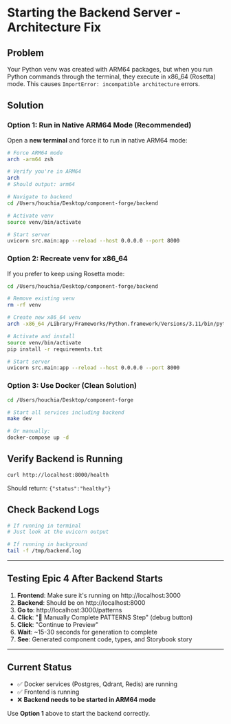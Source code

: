 # Starting the Backend Server - Architecture Fix

## Problem
Your Python venv was created with ARM64 packages, but when you run Python commands through the terminal, they execute in x86_64 (Rosetta) mode. This causes `ImportError: incompatible architecture` errors.

## Solution

### Option 1: Run in Native ARM64 Mode (Recommended)

Open a **new terminal** and force it to run in native ARM64 mode:

```bash
# Force ARM64 mode
arch -arm64 zsh

# Verify you're in ARM64
arch
# Should output: arm64

# Navigate to backend
cd /Users/houchia/Desktop/component-forge/backend

# Activate venv
source venv/bin/activate

# Start server
uvicorn src.main:app --reload --host 0.0.0.0 --port 8000
```

### Option 2: Recreate venv for x86_64

If you prefer to keep using Rosetta mode:

```bash
cd /Users/houchia/Desktop/component-forge/backend

# Remove existing venv
rm -rf venv

# Create new x86_64 venv
arch -x86_64 /Library/Frameworks/Python.framework/Versions/3.11/bin/python3 -m venv venv

# Activate and install
source venv/bin/activate
pip install -r requirements.txt

# Start server
uvicorn src.main:app --reload --host 0.0.0.0 --port 8000
```

### Option 3: Use Docker (Clean Solution)

```bash
cd /Users/houchia/Desktop/component-forge

# Start all services including backend
make dev

# Or manually:
docker-compose up -d
```

## Verify Backend is Running

```bash
curl http://localhost:8000/health
```

Should return: `{"status":"healthy"}`

## Check Backend Logs

```bash
# If running in terminal
# Just look at the uvicorn output

# If running in background
tail -f /tmp/backend.log
```

---

## Testing Epic 4 After Backend Starts

1. **Frontend**: Make sure it's running on http://localhost:3000
2. **Backend**: Should be on http://localhost:8000
3. **Go to**: http://localhost:3000/patterns
4. **Click**: "🔧 Manually Complete PATTERNS Step" (debug button)
5. **Click**: "Continue to Preview"
6. **Wait**: ~15-30 seconds for generation to complete
7. **See**: Generated component code, types, and Storybook story

---

## Current Status

- ✅ Docker services (Postgres, Qdrant, Redis) are running
- ✅ Frontend is running
- ❌ **Backend needs to be started in ARM64 mode**

Use **Option 1** above to start the backend correctly.
